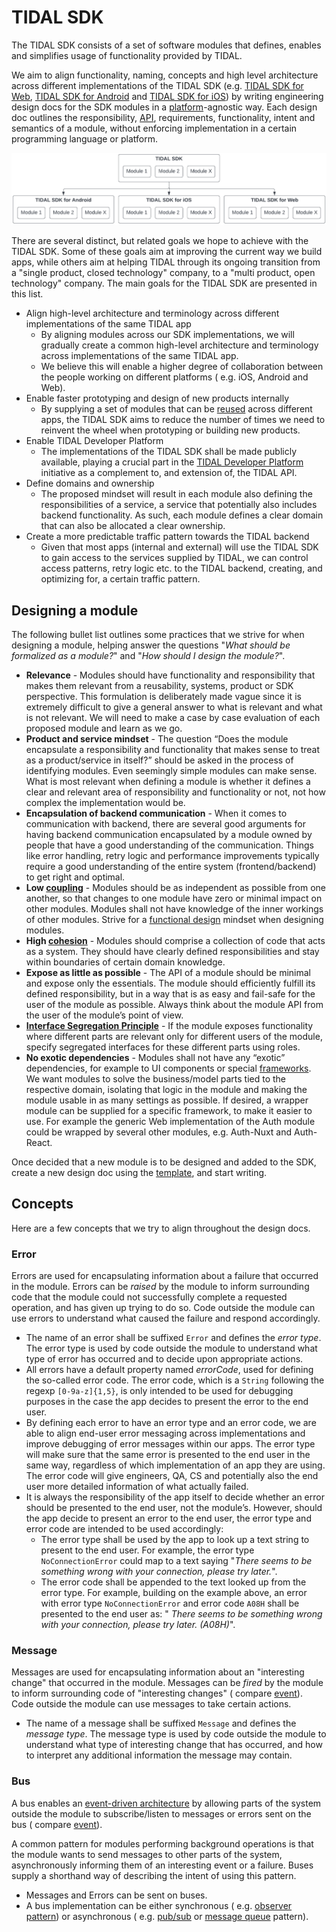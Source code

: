 # TIDAL SDK

The TIDAL SDK consists of a set of software modules that defines, enables and simplifies usage of functionality provided
by TIDAL.

We aim to align functionality, naming, concepts and high level architecture across different implementations of the
TIDAL SDK (e.g. [TIDAL SDK for Web](https://github.com/tidal-music/tidal-sdk-web), [TIDAL SDK for Android](https://github.com/tidal-music/tidal-sdk-android) and [TIDAL SDK
for iOS](https://github.com/tidal-music/tidal-sdk-ios)) by writing engineering design docs for the SDK modules in
a [platform](https://en.wikipedia.org/wiki/Computing_platform)-agnostic way. Each design doc outlines the
responsibility, [API](https://en.wikipedia.org/wiki/API), requirements, functionality, intent and semantics of a module,
without enforcing implementation in a certain programming language or platform.

![TIDAL SDK](https://github.com/tidal-music/tidal-sdk/blob/main/media/readme-tidal-sdk-overview.png)

There are several distinct, but related goals we hope to achieve with the TIDAL SDK. Some of these goals aim at
improving the current way we build apps, while others aim at helping TIDAL through its ongoing transition from a "single
product, closed technology" company, to a "multi product, open technology" company. The main goals for the TIDAL SDK are
presented in this list.

* Align high-level architecture and terminology across different implementations of the same TIDAL app
    * By aligning modules across our SDK implementations, we will gradually create a common high-level architecture and
      terminology across implementations of the same TIDAL app.
    * We believe this will enable a higher degree of collaboration between the people working on different platforms (
      e.g. iOS, Android and Web).
* Enable faster prototyping and design of new products internally
    * By supplying a set of modules that can be [reused](https://en.wikipedia.org/wiki/Reusability) across different
      apps, the TIDAL SDK aims to reduce the number of times we need to reinvent the wheel when prototyping or building
      new products.
* Enable TIDAL Developer Platform
    * The implementations of the TIDAL SDK shall be made publicly available, playing a crucial part in
      the [TIDAL Developer Platform](https://developer.tidal.com) initiative as a complement to, and extension of,
      the TIDAL API.
* Define domains and ownership
    * The proposed mindset will result in each module also defining the responsibilities of a service, a service that
      potentially also includes backend functionality. As such, each module defines a clear domain that can also be
      allocated a clear ownership.
* Create a more predictable traffic pattern towards the TIDAL backend
    * Given that most apps (internal and external) will use the TIDAL SDK to gain access to the services supplied by
      TIDAL, we can control access patterns, retry logic etc. to the TIDAL backend, creating, and optimizing for, a
      certain traffic pattern.

## Designing a module

The following bullet list outlines some practices that we strive for when designing a module, helping answer the
questions "_What should be formalized as a module?_" and "_How should I design the module?_".

* **Relevance** - Modules should have functionality and responsibility that makes them relevant from a reusability,
  systems, product or SDK perspective. This formulation is deliberately made vague since it is extremely difficult
  to give a general answer to what is relevant and what is not relevant. We will need to make a case by case evaluation
  of each proposed module and learn as we go.
* **Product and service mindset** - The question “Does the module encapsulate a responsibility and functionality that
  makes sense to treat as a product/service in itself?” should be asked in the process of identifying modules. Even
  seemingly simple modules can make sense. What is most relevant when defining a module is whether it defines a clear
  and relevant area of responsibility and functionality or not, not how complex the implementation would be.
* **Encapsulation of backend communication** - When it comes to communication with backend, there are several good
  arguments for having backend communication encapsulated by a module owned by people that have a good understanding of
  the communication. Things like error handling, retry logic and performance improvements typically require a good
  understanding of the entire system (frontend/backend) to get right and optimal.
* **Low [coupling](https://en.wikipedia.org/wiki/Coupling_(computer_programming))** - Modules should be as independent
  as possible from one another, so that changes to one module have zero or
  minimal impact on other modules. Modules shall not have knowledge of the inner workings of other modules. Strive for a
  [functional design](https://en.wikipedia.org/wiki/Functional_design) mindset when designing modules.
* **High [cohesion](https://en.wikipedia.org/wiki/Cohesion_(computer_science))** - Modules should comprise a collection
  of code that acts as a system. They should have clearly defined responsibilities and stay within boundaries of certain
  domain knowledge.
* **Expose as little as possible** - The API of a module should be minimal and expose only the essentials. The module
  should efficiently fulfill its defined responsibility, but in a way that is as easy and fail-safe for the user of the
  module as possible. Always think about the module API from the user of the module’s point of view.
* **[Interface Segregation Principle](https://en.wikipedia.org/wiki/Interface_segregation_principle)** - If the module
  exposes functionality where different parts are relevant only for
  different users of the module, specify segregated interfaces for these different parts using roles.
* **No exotic dependencies** - Modules shall not have any “exotic” dependencies, for example to UI components or special
  [frameworks](https://en.wikipedia.org/wiki/Software_framework). We want modules to solve the business/model parts tied
  to the respective domain, isolating that logic in the module and making the module usable in as many settings as
  possible. If desired, a wrapper module can be supplied for a specific framework, to make it easier to use. For example
  the generic Web implementation of the Auth module could be wrapped by several other modules, e.g. Auth-Nuxt and
  Auth-React.

Once decided that a new module is to be designed and added to the SDK, create a new design doc using
the [template](TEMPLATE.md), and start writing.

## Concepts

Here are a few concepts that we try to align throughout the design docs.

### Error

Errors are used for encapsulating information about a failure that occurred in the module. Errors can be _raised_ by the
module to inform surrounding code that the module could not successfully complete a requested operation, and has given
up trying to do so. Code outside the module can use errors to understand what caused the failure and respond
accordingly.

* The name of an error shall be suffixed `Error` and defines the _error type_. The error type is used by code
  outside the module to understand what type of error has occurred and to decide upon appropriate actions.
* All errors have a default property named _errorCode_, used for defining the so-called error code. The error code,
  which is a `String` following the regexp `[0-9a-z]{1,5}`, is only intended to be used for debugging purposes in the
  case the app decides to present the error to the end user.
* By defining each error to have an error type and an error code, we are able to align end-user error messaging across
  implementations and improve debugging of error messages within our apps. The error type will make sure that the same
  error is presented to the end user in the same way, regardless of which implementation of an app they are using. The
  error code will give engineers, QA, CS and potentially also the end user more detailed information of what actually
  failed.
* It is always the responsibility of the app itself to decide whether an error should be presented to the end user, not
  the module’s. However, should the app decide to present an error to the end user, the error type and error code are
  intended to be used accordingly:
    * The error type shall be used by the app to look up a text string to present to the end user. For example, the
      error type `NoConnectionError` could map to a text saying "_There seems to be something wrong with your
      connection, please try later._".
    * The error code shall be appended to the text looked up from the error type. For example, building on the example
      above, an error with error type `NoConnectionError` and error code `A08H` shall be presented to the end user as: "
      _There seems to be something wrong with your connection, please try later. (A08H)_".

### Message

Messages are used for encapsulating information about an "interesting change" that occurred in the module. Messages can
be _fired_ by the module to inform surrounding code of "interesting changes" (
compare [event](https://en.wikipedia.org/wiki/Event_(computing))). Code outside the module can use messages to take
certain actions.

* The name of a message shall be suffixed `Message` and defines the _message type_. The message type is used by
  code outside the module to understand what type of interesting change that has occurred, and how to interpret any
  additional information the message may contain.

### Bus

A bus enables an [event-driven architecture](https://en.wikipedia.org/wiki/Event-driven_architecture) by allowing parts
of the system outside the module to subscribe/listen to messages or errors sent on the bus (
compare [event](https://en.wikipedia.org/wiki/Event_(computing))).

A common pattern for modules performing background operations is that the module wants to send messages to other parts
of the system, asynchronously informing them of an interesting event or a failure. Buses supply a shorthand way of
describing the intent of using this pattern.

* Messages and Errors can be sent on buses.
* A bus implementation can be either synchronous (
  e.g. [observer pattern](https://en.wikipedia.org/wiki/Observer_pattern)) or asynchronous (
  e.g. [pub/sub](https://en.wikipedia.org/wiki/Publish%E2%80%93subscribe_pattern)
  or [message queue](https://en.wikipedia.org/wiki/Message_queue) pattern).
